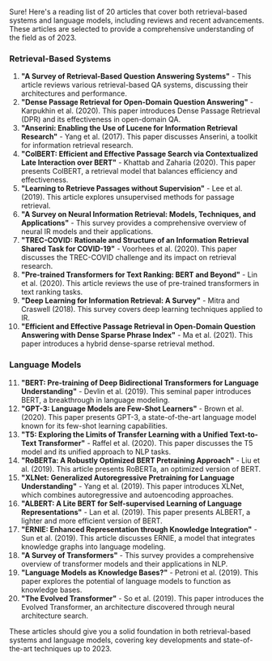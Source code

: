 Sure! Here's a reading list of 20 articles that cover both retrieval-based systems and language models, including reviews and recent advancements. These articles are selected to provide a comprehensive understanding of the field as of 2023.

### Retrieval-Based Systems
1. **"A Survey of Retrieval-Based Question Answering Systems"** - This article reviews various retrieval-based QA systems, discussing their architectures and performance.
2. **"Dense Passage Retrieval for Open-Domain Question Answering"** - Karpukhin et al. (2020). This paper introduces Dense Passage Retrieval (DPR) and its effectiveness in open-domain QA.
3. **"Anserini: Enabling the Use of Lucene for Information Retrieval Research"** - Yang et al. (2017). This paper discusses Anserini, a toolkit for information retrieval research.
4. **"ColBERT: Efficient and Effective Passage Search via Contextualized Late Interaction over BERT"** - Khattab and Zaharia (2020). This paper presents ColBERT, a retrieval model that balances efficiency and effectiveness.
5. **"Learning to Retrieve Passages without Supervision"** - Lee et al. (2019). This article explores unsupervised methods for passage retrieval.
6. **"A Survey on Neural Information Retrieval: Models, Techniques, and Applications"** - This survey provides a comprehensive overview of neural IR models and their applications.
7. **"TREC-COVID: Rationale and Structure of an Information Retrieval Shared Task for COVID-19"** - Voorhees et al. (2020). This paper discusses the TREC-COVID challenge and its impact on retrieval research.
8. **"Pre-trained Transformers for Text Ranking: BERT and Beyond"** - Lin et al. (2020). This article reviews the use of pre-trained transformers in text ranking tasks.
9. **"Deep Learning for Information Retrieval: A Survey"** - Mitra and Craswell (2018). This survey covers deep learning techniques applied to IR.
10. **"Efficient and Effective Passage Retrieval in Open-Domain Question Answering with Dense Sparse Phrase Index"** - Ma et al. (2021). This paper introduces a hybrid dense-sparse retrieval method.

### Language Models
11. **"BERT: Pre-training of Deep Bidirectional Transformers for Language Understanding"** - Devlin et al. (2019). This seminal paper introduces BERT, a breakthrough in language modeling.
12. **"GPT-3: Language Models are Few-Shot Learners"** - Brown et al. (2020). This paper presents GPT-3, a state-of-the-art language model known for its few-shot learning capabilities.
13. **"T5: Exploring the Limits of Transfer Learning with a Unified Text-to-Text Transformer"** - Raffel et al. (2020). This paper discusses the T5 model and its unified approach to NLP tasks.
14. **"RoBERTa: A Robustly Optimized BERT Pretraining Approach"** - Liu et al. (2019). This article presents RoBERTa, an optimized version of BERT.
15. **"XLNet: Generalized Autoregressive Pretraining for Language Understanding"** - Yang et al. (2019). This paper introduces XLNet, which combines autoregressive and autoencoding approaches.
16. **"ALBERT: A Lite BERT for Self-supervised Learning of Language Representations"** - Lan et al. (2019). This paper presents ALBERT, a lighter and more efficient version of BERT.
17. **"ERNIE: Enhanced Representation through Knowledge Integration"** - Sun et al. (2019). This article discusses ERNIE, a model that integrates knowledge graphs into language modeling.
18. **"A Survey of Transformers"** - This survey provides a comprehensive overview of transformer models and their applications in NLP.
19. **"Language Models as Knowledge Bases?"** - Petroni et al. (2019). This paper explores the potential of language models to function as knowledge bases.
20. **"The Evolved Transformer"** - So et al. (2019). This paper introduces the Evolved Transformer, an architecture discovered through neural architecture search.

These articles should give you a solid foundation in both retrieval-based systems and language models, covering key developments and state-of-the-art techniques up to 2023.